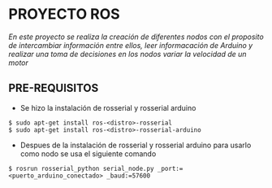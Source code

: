 PROYECTO ROS
==============
*En este proyecto se realiza la creación de diferentes nodos con el proposito de intercambiar información entre ellos, leer informacación de Arduino y realizar una toma de decisiones en los nodos variar la velocidad de un motor*

PRE-REQUISITOS
--------------
- Se hizo la instalación de rosserial y rosserial arduino
``` 
$ sudo apt-get install ros-<distro>-rosserial
$ sudo apt-get install ros-<distro>-rosserial-arduino
```
- Despues de la instalación de rosserial y rosserial arduino para usarlo como nodo se usa el siguiente comando
``` 
$ rosrun rosserial_python serial_node.py _port:=<puerto_arduino_conectado> _baud:=57600
``` 
